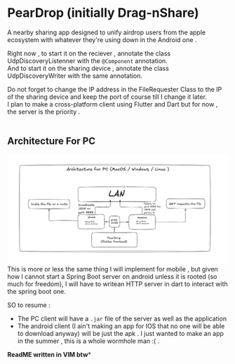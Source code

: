 # PearDrop (initially Drag-nShare)
A nearby sharing app designed to unify airdrop users from the apple ecosystem with whatever they're using down in the Android one .


Right now , to start it on the reciever , annotate the class UdpDiscoveryListenner with the ```@Component``` annotation.  
And to start it on the sharing device , annotate the class UdpDiscoveryWriter with the same annotation.  

Do not forget to change the IP address in the FileRequester Class to the IP of the sharing device and keep the port of course till I change it later.  
I plan to make a cross-platform client using Flutter and Dart but for now , the server is the priority .  
<br>
## Architecture For PC
![alt text](img/Architecture.png)
<br>
This is more or less the same thing I will implement for mobile , but given how I cannot start a Spring Boot server on android unless it is rooted (so much for freedom), I will have to writean HTTP server in dart to interact with the spring boot one.   

SO to resume : 

- The PC client will have a ```.jar``` file of the server as well as the application
- The android client (I ain't making an app for IOS that no one will be able to download anyway) will be just the apk . I just wanted to make an app in the summer , this is a whole wormhole man :( .   

**ReadME written in VIM btw***
